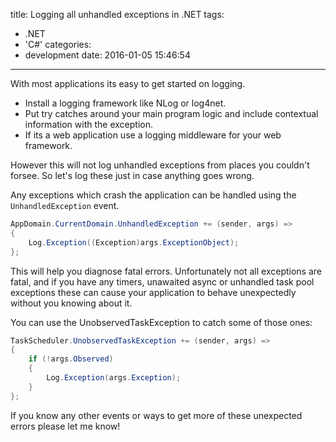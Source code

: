 title: Logging all unhandled exceptions in .NET
tags:
  - .NET
  - 'C#'
categories:
  - development
date: 2016-01-05 15:46:54
---

With most applications its easy to get started on logging.

* Install a logging framework like NLog or log4net.
* Put try catches around your main program logic and include contextual information with the exception.
* If its a web application use a logging middleware for your web framework.

However this will not log unhandled exceptions from places you couldn't forsee. So let's log these just in case anything goes wrong.

Any exceptions which crash the application can be handled using the `UnhandledException` event.

```csharp
AppDomain.CurrentDomain.UnhandledException += (sender, args) =>
{
	Log.Exception((Exception)args.ExceptionObject);
};
```

This will help you diagnose fatal errors. Unfortunately not all exceptions are fatal, and if you have any timers, unawaited async or unhandled task pool exceptions these can cause your application to behave unexpectedly without you knowing about it.

You can use the UnobservedTaskException to catch some of those ones:

```csharp
TaskScheduler.UnobservedTaskException += (sender, args) =>
{
	if (!args.Observed)
	{
		Log.Exception(args.Exception);
	}
};
```

If you know any other events or ways to get more of these unexpected errors please let me know!